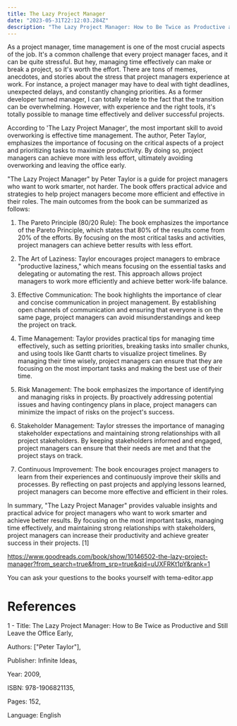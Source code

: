 ```yaml
---
title: The Lazy Project Manager
date: "2023-05-31T22:12:03.284Z"
description: "The Lazy Project Manager: How to Be Twice as Productive and Still Leave the Office Early is a book written by Peter Taylor. It provides insights and strategies on how to increase productivity in project management while maintaining a healthy work-life balance. The book offers practical tips and techniques for managing projects more efficiently and effectively, allowing project managers to achieve their goals and still have time for personal pursuits."
---
```


As a project manager, time management is one of the most crucial aspects of the job. It's a common challenge that every project manager faces, and it can be quite stressful. But hey, managing time effectively can make or break a project, so it's worth the effort. There are tons of memes, anecdotes, and stories about the stress that project managers experience at work. For instance, a project manager may have to deal with tight deadlines, unexpected delays, and constantly changing priorities. As a former developer turned manager, I can totally relate to the fact that the transition can be overwhelming. However, with experience and the right tools, it's totally possible to manage time effectively and deliver successful projects.

According to 'The Lazy Project Manager', the most important skill to avoid overworking is effective time management. The author, Peter Taylor, emphasizes the importance of focusing on the critical aspects of a project and prioritizing tasks to maximize productivity. By doing so, project managers can achieve more with less effort, ultimately avoiding overworking and leaving the office early.

"The Lazy Project Manager" by Peter Taylor is a guide for project managers who want to work smarter, not harder. The book offers practical advice and strategies to help project managers become more efficient and effective in their roles. The main outcomes from the book can be summarized as follows:

1. The Pareto Principle (80/20 Rule): The book emphasizes the importance of the Pareto Principle, which states that 80% of the results come from 20% of the efforts. By focusing on the most critical tasks and activities, project managers can achieve better results with less effort.

2. The Art of Laziness: Taylor encourages project managers to embrace "productive laziness," which means focusing on the essential tasks and delegating or automating the rest. This approach allows project managers to work more efficiently and achieve better work-life balance.

3. Effective Communication: The book highlights the importance of clear and concise communication in project management. By establishing open channels of communication and ensuring that everyone is on the same page, project managers can avoid misunderstandings and keep the project on track.

4. Time Management: Taylor provides practical tips for managing time effectively, such as setting priorities, breaking tasks into smaller chunks, and using tools like Gantt charts to visualize project timelines. By managing their time wisely, project managers can ensure that they are focusing on the most important tasks and making the best use of their time.

5. Risk Management: The book emphasizes the importance of identifying and managing risks in projects. By proactively addressing potential issues and having contingency plans in place, project managers can minimize the impact of risks on the project's success.

6. Stakeholder Management: Taylor stresses the importance of managing stakeholder expectations and maintaining strong relationships with all project stakeholders. By keeping stakeholders informed and engaged, project managers can ensure that their needs are met and that the project stays on track.

7. Continuous Improvement: The book encourages project managers to learn from their experiences and continuously improve their skills and processes. By reflecting on past projects and applying lessons learned, project managers can become more effective and efficient in their roles.

In summary, "The Lazy Project Manager" provides valuable insights and practical advice for project managers who want to work smarter and achieve better results. By focusing on the most important tasks, managing time effectively, and maintaining strong relationships with stakeholders, project managers can increase their productivity and achieve greater success in their projects. [1]

https://www.goodreads.com/book/show/10146502-the-lazy-project-manager?from_search=true&from_srp=true&qid=uUXFRKt1pY&rank=1

You can ask your questions to the books yourself with tema-editor.app

# References

1 - Title: The Lazy Project Manager: How to Be Twice as Productive and Still Leave the Office Early,

Authors: ["Peter Taylor"],

Publisher: Infinite Ideas,

Year: 2009,

ISBN: 978-1906821135,

Pages: 152,

Language: English